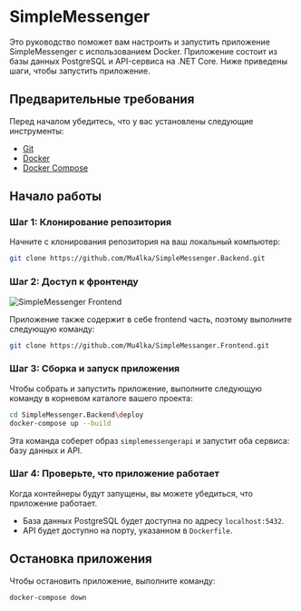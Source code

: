 # SimpleMessenger

Это руководство поможет вам настроить и запустить приложение SimpleMessenger с использованием Docker. Приложение состоит из базы данных PostgreSQL и API-сервиса на .NET Core. Ниже приведены шаги, чтобы запустить приложение.

## Предварительные требования

Перед началом убедитесь, что у вас установлены следующие инструменты:

- [Git](https://git-scm.com/downloads)
- [Docker](https://www.docker.com/)
- [Docker Compose](https://docs.docker.com/compose/)

## Начало работы

### Шаг 1: Клонирование репозитория

Начните с клонирования репозитория на ваш локальный компьютер:

```bash
git clone https://github.com/Mu4lka/SimpleMessenger.Backend.git
```

### Шаг 2: Доступ к фронтенду
![SimpleMessenger Frontend](https://github.com/Mu4lka/SimpleMessanger.Frontend/blob/main/simpleMessangerFront.png)

Приложение также содержит в себе frontend часть, поэтому выполните следующую команду:

```bash
git clone https://github.com/Mu4lka/SimpleMessanger.Frontend.git
```

### Шаг 3: Сборка и запуск приложения

Чтобы собрать и запустить приложение, выполните следующую команду в корневом каталоге вашего проекта:

```bash
cd SimpleMessenger.Backend\deploy
docker-compose up --build
```

Эта команда соберет образ `simplemessengerapi` и запустит оба сервиса: базу данных и API.

### Шаг 4: Проверьте, что приложение работает

Когда контейнеры будут запущены, вы можете убедиться, что приложение работает.

- База данных PostgreSQL будет доступна по адресу `localhost:5432`.
- API будет доступно на порту, указанном в `Dockerfile`.

## Остановка приложения

Чтобы остановить приложение, выполните команду:

```bash
docker-compose down
```
